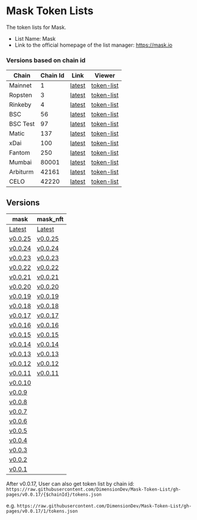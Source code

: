 # Mask Token Lists

The token lists for Mask.

- List Name: Mask
- Link to the official homepage of the list manager: https://mask.io

### Versions based on chain id

| Chain    | Chain Id   | Link                                                                                                        | Viewer |
| -------- | ---------- | ----------------------------------------------------------------------------------------------------------- | ------ |
| Mainnet  | 1          | [latest](https://raw.githubusercontent.com/DimensionDev/Mask-Token-List/gh-pages/latest/1/tokens.json)      | [token-list](https://tokenlists.org/token-list?url=https://raw.githubusercontent.com/DimensionDev/Mask-Token-List/gh-pages/latest/1/tokens.json)
| Ropsten  | 3          | [latest](https://raw.githubusercontent.com/DimensionDev/Mask-Token-List/gh-pages/latest/3/tokens.json)     | [token-list](https://tokenlists.org/token-list?url=https://raw.githubusercontent.com/DimensionDev/Mask-Token-List/gh-pages/latest/3/tokens.json)
| Rinkeby  | 4          | [latest](https://raw.githubusercontent.com/DimensionDev/Mask-Token-List/gh-pages/latest/4/tokens.json)     | [token-list](https://tokenlists.org/token-list?url=https://raw.githubusercontent.com/DimensionDev/Mask-Token-List/gh-pages/latest/4/tokens.json)
| BSC      | 56         | [latest](https://raw.githubusercontent.com/DimensionDev/Mask-Token-List/gh-pages/latest/56/tokens.json)    | [token-list](https://tokenlists.org/token-list?url=https://raw.githubusercontent.com/DimensionDev/Mask-Token-List/gh-pages/latest/56/tokens.json)
| BSC Test | 97         | [latest](https://raw.githubusercontent.com/DimensionDev/Mask-Token-List/gh-pages/latest/97/tokens.json)    | [token-list](https://tokenlists.org/token-list?url=https://raw.githubusercontent.com/DimensionDev/Mask-Token-List/gh-pages/latest/97/tokens.json)
| Matic    | 137        | [latest](https://raw.githubusercontent.com/DimensionDev/Mask-Token-List/gh-pages/latest/97/tokens.json)    | [token-list](https://tokenlists.org/token-list?url=https://raw.githubusercontent.com/DimensionDev/Mask-Token-List/gh-pages/latest/137/tokens.json)
| xDai     | 100        | [latest](https://raw.githubusercontent.com/DimensionDev/Mask-Token-List/gh-pages/latest/100/tokens.json)   | [token-list](https://tokenlists.org/token-list?url=https://raw.githubusercontent.com/DimensionDev/Mask-Token-List/gh-pages/latest/100/tokens.json)
| Fantom   | 250        | [latest](https://raw.githubusercontent.com/DimensionDev/Mask-Token-List/gh-pages/latest/250/tokens.json)   | [token-list](https://tokenlists.org/token-list?url=https://raw.githubusercontent.com/DimensionDev/Mask-Token-List/gh-pages/latest/250/tokens.json)
| Mumbai   | 80001      | [latest](https://raw.githubusercontent.com/DimensionDev/Mask-Token-List/gh-pages/latest/80001/tokens.json) | [token-list](https://tokenlists.org/token-list?url=https://raw.githubusercontent.com/DimensionDev/Mask-Token-List/gh-pages/latest/80001/tokens.json)
| Arbiturm | 42161      | [latest](https://raw.githubusercontent.com/DimensionDev/Mask-Token-List/gh-pages/latest/42161/tokens.json) | [token-list](https://tokenlists.org/token-list?url=https://raw.githubusercontent.com/DimensionDev/Mask-Token-List/gh-pages/latest/42161/tokens.json)
| CELO | 42220      | [latest](https://raw.githubusercontent.com/DimensionDev/Mask-Token-List/gh-pages/latest/42220/tokens.json) | [token-list](https://tokenlists.org/token-list?url=https://raw.githubusercontent.com/DimensionDev/Mask-Token-List/gh-pages/latest/42220/tokens.json)

## Versions

| mask                                                                                                    | mask_nft                                                                                                  |
| ------------------------------------------------------------------------------------------------------- | --------------------------------------------------------------------------------------------------------- |
| [Latest](https://raw.githubusercontent.com/DimensionDev/Mask-Token-List/gh-pages/latest/tokens.json)    | [Latest](https://raw.githubusercontent.com/DimensionDev/Mask-Token-List/gh-pages/mask_nft.json)           |
| [v0.0.25](https://raw.githubusercontent.com/DimensionDev/Mask-Token-List/gh-pages/v0.0.25/tokens.json)  | [v0.0.25](https://raw.githubusercontent.com/DimensionDev/Mask-Token-List/gh-pages/mask_nft_v_0_0_24.json) |
| [v0.0.24](https://raw.githubusercontent.com/DimensionDev/Mask-Token-List/gh-pages/v0.0.24/tokens.json)  | [v0.0.24](https://raw.githubusercontent.com/DimensionDev/Mask-Token-List/gh-pages/mask_nft_v_0_0_24.json) |
| [v0.0.23](https://raw.githubusercontent.com/DimensionDev/Mask-Token-List/gh-pages/v0.0.23/tokens.json)  | [v0.0.23](https://raw.githubusercontent.com/DimensionDev/Mask-Token-List/gh-pages/mask_nft_v_0_0_23.json) |
| [v0.0.22](https://raw.githubusercontent.com/DimensionDev/Mask-Token-List/gh-pages/v0.0.22/tokens.json)  | [v0.0.22](https://raw.githubusercontent.com/DimensionDev/Mask-Token-List/gh-pages/mask_nft_v_0_0_22.json) |
| [v0.0.21](https://raw.githubusercontent.com/DimensionDev/Mask-Token-List/gh-pages/v0.0.21/tokens.json)  | [v0.0.21](https://raw.githubusercontent.com/DimensionDev/Mask-Token-List/gh-pages/mask_nft_v_0_0_21.json) |
| [v0.0.20](https://raw.githubusercontent.com/DimensionDev/Mask-Token-List/gh-pages/v0.0.20/tokens.json)  | [v0.0.20](https://raw.githubusercontent.com/DimensionDev/Mask-Token-List/gh-pages/mask_nft_v_0_0_20.json) |
| [v0.0.19](https://raw.githubusercontent.com/DimensionDev/Mask-Token-List/gh-pages/v0.0.19/tokens.json)  | [v0.0.19](https://raw.githubusercontent.com/DimensionDev/Mask-Token-List/gh-pages/mask_nft_v_0_0_19.json) |
| [v0.0.18](https://raw.githubusercontent.com/DimensionDev/Mask-Token-List/gh-pages/v0.0.18/tokens.json)  | [v0.0.18](https://raw.githubusercontent.com/DimensionDev/Mask-Token-List/gh-pages/mask_nft_v_0_0_18.json) |
| [v0.0.17](https://raw.githubusercontent.com/DimensionDev/Mask-Token-List/gh-pages/v0.0.17/tokens.json)  | [v0.0.17](https://raw.githubusercontent.com/DimensionDev/Mask-Token-List/gh-pages/mask_nft_v_0_0_17.json) |
| [v0.0.16](https://raw.githubusercontent.com/DimensionDev/Mask-Token-List/gh-pages/mask_v_0_0_16.json)   | [v0.0.16](https://raw.githubusercontent.com/DimensionDev/Mask-Token-List/gh-pages/mask_nft_v_0_0_16.json) |
| [v0.0.15](https://raw.githubusercontent.com/DimensionDev/Mask-Token-List/gh-pages/mask_v_0_0_15.json)   | [v0.0.15](https://raw.githubusercontent.com/DimensionDev/Mask-Token-List/gh-pages/mask_nft_v_0_0_15.json) |
| [v0.0.14](https://raw.githubusercontent.com/DimensionDev/Mask-Token-List/gh-pages/mask_v_0_0_14.json)   | [v0.0.14](https://raw.githubusercontent.com/DimensionDev/Mask-Token-List/gh-pages/mask_nft_v_0_0_14.json) |
| [v0.0.13](https://raw.githubusercontent.com/DimensionDev/Mask-Token-List/gh-pages/mask_v_0_0_13.json)   | [v0.0.13](https://raw.githubusercontent.com/DimensionDev/Mask-Token-List/gh-pages/mask_nft_v_0_0_13.json) |
| [v0.0.12](https://raw.githubusercontent.com/DimensionDev/Mask-Token-List/gh-pages/mask_v_0_0_12.json)   | [v0.0.12](https://raw.githubusercontent.com/DimensionDev/Mask-Token-List/gh-pages/mask_nft_v_0_0_12.json) |
| [v0.0.11](https://raw.githubusercontent.com/DimensionDev/Mask-Token-List/gh-pages/mask_v_0_0_11.json)   | [v0.0.11](https://raw.githubusercontent.com/DimensionDev/Mask-Token-List/gh-pages/mask_nft_v_0_0_11.json) |
| [v0.0.10](https://raw.githubusercontent.com/DimensionDev/Mask-Token-List/gh-pages/mask_v_0_0_10.json)   |                                                                                                           |
| [v0.0.9](https://raw.githubusercontent.com/DimensionDev/Mask-Token-List/gh-pages/mask_v_0_0_9.json)     |                                                                                                           |
| [v0.0.8](https://raw.githubusercontent.com/DimensionDev/Mask-Token-List/gh-pages/maskbook_v_0_0_8.json) |                                                                                                           |
| [v0.0.7](https://raw.githubusercontent.com/DimensionDev/Mask-Token-List/gh-pages/maskbook_v_0_0_7.json) |                                                                                                           |
| [v0.0.6](https://raw.githubusercontent.com/DimensionDev/Mask-Token-List/gh-pages/maskbook_v_0_0_6.json) |                                                                                                           |
| [v0.0.5](https://raw.githubusercontent.com/DimensionDev/Mask-Token-List/gh-pages/maskbook_v_0_0_5.json) |                                                                                                           |
| [v0.0.4](https://raw.githubusercontent.com/DimensionDev/Mask-Token-List/gh-pages/maskbook_v_0_0_4.json) |                                                                                                           |
| [v0.0.3](https://raw.githubusercontent.com/DimensionDev/Mask-Token-List/gh-pages/maskbook_v_0_0_3.json) |                                                                                                           |
| [v0.0.2](https://raw.githubusercontent.com/DimensionDev/Mask-Token-List/gh-pages/maskbook_v_0_0_2.json) |                                                                                                           |
| [v0.0.1](https://raw.githubusercontent.com/DimensionDev/Mask-Token-List/gh-pages/maskbook_v_0_0_1.json) |                                                                                                           |


After v0.0.17, User can also get token list by chain id:
`https://raw.githubusercontent.com/DimensionDev/Mask-Token-List/gh-pages/v0.0.17/{$chainId}/tokens.json`

e.g.
`https://raw.githubusercontent.com/DimensionDev/Mask-Token-List/gh-pages/v0.0.17/1/tokens.json`
